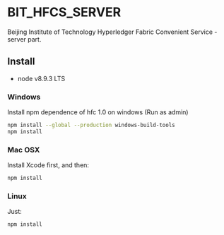 # BIT_HFCS_SERVER

Beijing Institute of Technology Hyperledger Fabric Convenient Service - server part.

## Install

* node v8.9.3 LTS

### Windows

Install npm dependence of hfc 1.0 on windows
(Run as admin)

```bash
npm install --global --production windows-build-tools
npm install
```

### Mac OSX

Install Xcode first, and then:

```bash
npm install
```

### Linux

Just: 

```bash
npm install
```

